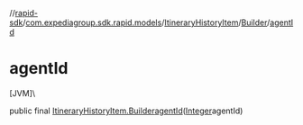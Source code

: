 //[rapid-sdk](../../../../index.md)/[com.expediagroup.sdk.rapid.models](../../index.md)/[ItineraryHistoryItem](../index.md)/[Builder](index.md)/[agentId](agent-id.md)

# agentId

[JVM]\

public final [ItineraryHistoryItem.Builder](index.md)[agentId](agent-id.md)([Integer](https://docs.oracle.com/javase/8/docs/api/java/lang/Integer.html)agentId)
